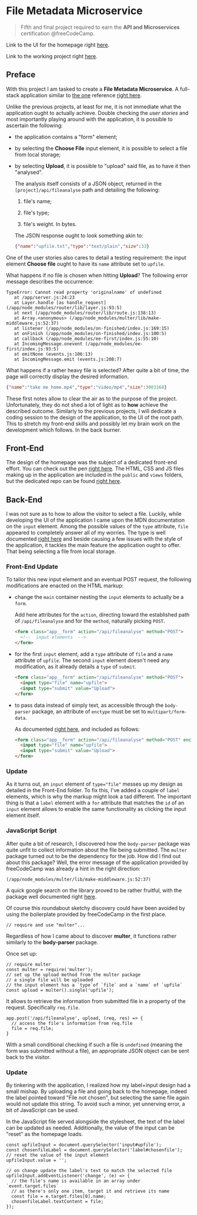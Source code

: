 # File Metadata Microservice

> Fifth and final project required to earn the **API and Microservices** certification @freeCodeCamp.

Link to the UI for the homepage right [here](https://codepen.io/borntofrappe/full/mzqzLa).

Link to the working project right [here](https://melted-grin.glitch.me/).

## Preface

With this project I am tasked to create a **File Metadata Microservice**. A full-stack application similar to [the one](https://purple-paladin.glitch.me/) reference [right here](https://learn.freecodecamp.org/apis-and-microservices/apis-and-microservices-projects/file-metadata-microservice).

Unlike the previous projects, at least for me, it is not immediate what the application ought to actually achieve. Double checking the _user stories_ and most importantly playing around with the application, it is possible to ascertain the following:

- the application contains a "form" element;

- by selecting the **Choose File** input element, it is possible to select a file from local storage;

- by selecting **Upload**, it is possible to "upload" said file, as to have it then "analysed".

  The analysis itself consists of a JSON object, returned in the `[project]/api/fileanalyse` path and detailing the following:

  1. file's name;

  1. file's type;

  1. file's weight. In bytes.

  The JSON response ought to look something akin to:

  ```JSON
  {"name":"upfile.txt","type":"text/plain","size":33}
  ```

One of the user stories also cares to detail a testing requirement: the input element **Choose file** ought to have its `name` attribute set to `upfile`.

What happens if no file is chosen when hitting **Upload**? The following error message describes the occurrence:

```code
TypeError: Cannot read property 'originalname' of undefined
   at /app/server.js:24:23
   at Layer.handle [as handle_request] (/app/node_modules/router/lib/layer.js:93:5)
   at next (/app/node_modules/router/lib/route.js:138:13)
   at Array.<anonymous> (/app/node_modules/multer/lib/make-middleware.js:52:37)
   at listener (/app/node_modules/on-finished/index.js:169:15)
   at onFinish (/app/node_modules/on-finished/index.js:100:5)
   at callback (/app/node_modules/ee-first/index.js:55:10)
   at IncomingMessage.onevent (/app/node_modules/ee-first/index.js:93:5)
   at emitNone (events.js:106:13)
   at IncomingMessage.emit (events.js:208:7)
```

What happens if a rather heavy file is selected? After quite a bit of time, the page will correctly display the desired information.

```JSON
{"name":"take me home.mp4","type":"video/mp4","size":3003168}
```

These first notes allow to clear the air as to the purpose of the project. Unfortunately, they do not shed a lot of light as to **how** achieve the described outcome. Similarly to the previous projects, I will dedicate a coding session to the design of the application, to the UI of the root path. This to stretch my front-end skills and possibly let my brain work on the development which follows. In the back burner.

## Front-End

The design of the homepage was the subject of a dedicated front-end effort. You can check out the pen [right here](https://codepen.io/borntofrappe/full/mzqzLa). The HTML, CSS and JS files making up in the application are included in the `public` and `views` folders, but the dedicated repo can be found [right here](https://github.com/borntofrappe/Practice-Front-End-Web-Development/tree/master/Front-End%20File%20Metadata).

## Back-End

I was not sure as to how to allow the visitor to select a file. Luckily, while developing the UI of the application I came upon the MDN documentation on the `input` element. Among the possible values of the `type` attribute, `file` appeared to completely answer all of my worries. The type is well documented [right here](https://developer.mozilla.org/en-US/docs/Web/HTML/Element/input/file) and beside causing a few issues with the style of the application, it tackles the main feature the application ought to offer. That being selecting a file from local storage.

### Front-End Update

To tailor this new input element and an eventual POST request, the following modifications are enacted on the HTML markup:

- change the `main` container nesting the `input` elements to actually be a `form`.

  Add here attributes for the `action`, directing toward the established path of `/api/fileanalyse` and for the `method`, naturally picking `POST`.

  ```HTML
  <form class="app__form" action="/api/fileanalyse" method="POST">
    <!--  input elements  -->
  </form>
  ```

- for the first `input` element, add a `type` attribute of `file` and a `name` attribute of `upfile`. The second `input` element doesn't need any modification, as it already details a `type` of `submit`.

  ```HTML
  <form class="app__form" action="/api/fileanalyse" method="POST">
    <input type="file" name="upfile">
    <input type="submit" value="Upload">
  </form>
  ```

- to pass data instead of simply text, as accessible through the `body-parser` package, an attribute of `enctype` must be set to `multipart/form-data`.

  As documented [right here](https://developer.mozilla.org/en-US/docs/Web/HTML/Element/form#attr-enctype), and included as follows:

  ```HTML
  <form class="app__form" action="/api/fileanalyse" method="POST" enctype="multipart/form-data">
    <input type="file" name="upfile">
    <input type="submit" value="Upload">
  </form>
  ```

### Update

As it turns out, an `input` element of `type="file"` messes up my design as detailed in the Front-End folder. To fix this, I've added a couple of `label` elements, which is why the markup might look a tad different. The important thing is that a `label` element with a `for` attribute that matches the `id` of an `input` element allows to enable the same functionality as clicking the input element itself.

### JavaScript Script

After quite a bit of research, I discovered how the `body-parser` package was quite unfit to collect information about the file being submitted. The `multer` package turned out to be the dependency for the job. How did I find out about this package? Well, the error message of the application provided by freeCodeCamp was already a hint in the right direction:

```code
(/app/node_modules/multer/lib/make-middleware.js:52:37)
```

A quick google search on the library proved to be rather fruitful, with the package well documented right [here](https://github.com/expressjs/multer).

Of course this roundabout sketchy discovery could have been avoided by using the boilerplate provided by freeCodeCamp in the first place.

```JS
// require and use "multer"...
```

Regardless of how I came about to discover **multer**, it functions rather similarly to the **body-parser** package.

Once set up:

```JS
// require multer
const multer = require('multer');
// set up the upload method from the multer package
// a single file will be uploaded
// the input element has a `type`of `file` and a `name` of `upfile`
const upload = multer().single('upfile');
```

It allows to retrieve the information from submitted file in a property of the request. Specifically `req.file`.

```JS
app.post('/api/fileanalyse', upload, (req, res) => {
  // access the file's information from req.file
  file = req.file;
}
```

With a small conditional checking if such a file is `undefined` (meaning the form was submitted without a file), an appropriate JSON object can be sent back to the visitor.

### Update

By tinkering with the application, I realized how my label+input design had a small mishap. By uploading a file and going back to the homepage, indeed the label pointed toward "File not chosen", but selecting the same file again would not update this string. To avoid such a minor, yet unnerving error, a bit of JavaScript can be used.

In the JavaScript file served alongside the stylesheet, the text of the label can be updated as needed. Additionally, the value of the input can be "reset" as the homepage loads.

```JS
const upfileInput = document.querySelector('input#upfile');
const chosenfileLabel = document.querySelector('label#chosenfile');
// reset the value of the input element
upfileInput.value = '';

// on change update the label's text to match the selected file
upfileInput.addEventListener('change', (e) => {
  // the file's name is available in an array under `event.target.files`
  // as there's only one item, target it and retrieve its name
  const file = e.target.files[0].name;
  chosenfileLabel.textContent = file;
});
```
